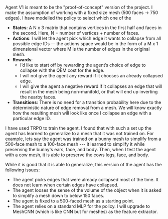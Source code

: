 
Agent V1 is meant to be the "proof-of-concept" version of the project. I make the assumption of working with a fixed size mesh (500 faces -> 750 edges). I have modelled the policy to select which one of the 
- **States**: A N x 3 matrix that contains vertices in the first half and faces in the second. Here, N = number of vertices + number of faces.
- **Actions**: I will let the agent pick which edge it wants to collapse from all possible edge IDs — the actions space would be in the form of a M x 1 dimensional vector where M is the number of edges in the original mesh.
- **Rewards**: 
  - I’d like to start off by rewarding the agent’s choice of edge to collapse with the QEM cost for the edge. 
  - I will not give the agent any reward if it chooses an already collapsed edge.
  - I will give the agent a negative reward if it collapses an edge that will result in the mesh being non-manifold, or that will end up inverting the nearby faces.
- **Transitions**: There is no need for a transition probability here due to the deterministic nature of edge removal from a mesh. We will know exactly how the resulting mesh will look like once I collapse an edge with a particular edge ID.

I have used TRPO to train the agent. I found that with such a set up the agent has learned to generalize to a mesh that it was not trained on. For example, lets say the agent was trained on a bunny mesh to simplify from a 500-face mesh to a 100-face mesh --- it learned to simplify it while preserving the bunny's ears, face, and body. Then, when I test the agent with a cow mesh, it is able to preserve the cows legs, face, and body. 

While it is good that it is able to generalize, this version of the agent has the following issues:
- The agent picks edges that were already collapsed most of the time. It does not learn when certain edges have collapsed.
- The agent looses the sense of the volume of the object when it is asked to simplify a mesh down to below 150 faces.
- The agent is fixed to a 500-faced mesh as a starting point.
- The agent relies on a standard MLP for the policy. I will upgrade to MeshCNN (which is like CNN but for meshes) as the feature extractor.
